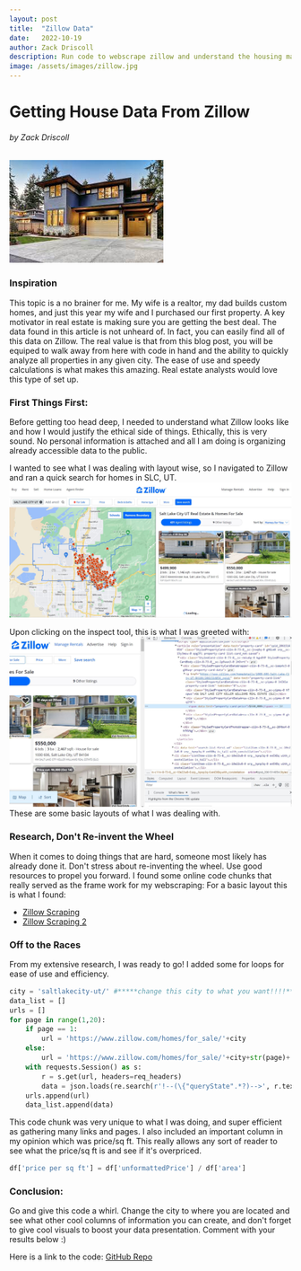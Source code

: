 ```yaml
---
layout: post
title:  "Zillow Data"
date:   2022-10-19
author: Zack Driscoll
description: Run code to webscrape zillow and understand the housing market better
image: /assets/images/zillow.jpg
---
```

# Getting House Data From Zillow
###### by Zack Driscoll

![Main](https://raw.githubusercontent.com/zadriscoll/stat386-projects/main/assets/images/zillow.jpg)
### Inspiration
This topic is a no brainer for me. My wife is a realtor, my dad builds custom homes, and just this year my wife and I purchased our first property. A key motivator in real estate is making sure you are getting the best deal. The data found in this article is not unheard of. In fact, you can easily find all of this data on Zillow. The real value is that from this blog post, you will be equiped to walk away from here with code in hand and the ability to quickly analyze all properties in any given city. The ease of use and speedy calculations is what makes this amazing. Real estate analysts would love this type of set up. 

### First Things First:
Before getting too head deep, I needed to understand what Zillow looks like and how I would justify the ethical side of things. Ethically, this is very sound. No personal information is attached and all I am doing is organizing already accessible data to the public.

I wanted to see what I was dealing with layout wise, so I navigated to Zillow and ran a quick search for homes in SLC, UT.
![Zillowweb](https://raw.githubusercontent.com/zadriscoll/stat386-projects/main/assets/images/zillowoutline.JPG)

Upon clicking on the inspect tool, this is what I was greeted with:
![inspecttool](https://raw.githubusercontent.com/zadriscoll/stat386-projects/main/assets/images/zillowinspect.JPG)
These are some basic layouts of what I was dealing with. 

### Research, Don't Re-invent the Wheel
When it comes to doing things that are hard, someone most likely has already done it. Don't stress about re-inventing the wheel. Use good resources to propel you forward. 
I found some online code chunks that really served as the frame work for my webscraping:
For a basic layout this is what I found:
* [Zillow Scraping](https://blog.devgenius.io/scraping-zillow-with-python-and-beautifulsoup-bbc7e581c218)
* [Zillow Scraping 2](https://stackoverflow.com/questions/69024599/scraping-data-from-zillow-com-using-beautifulsoup)

### Off to the Races
From my extensive research, I was ready to go! I added some for loops for ease of use and efficiency.
```python
city = 'saltlakecity-ut/' #*****change this city to what you want!!!!*****
data_list = []
urls = []
for page in range(1,20):
    if page == 1:
        url = 'https://www.zillow.com/homes/for_sale/'+city
    else:
        url = 'https://www.zillow.com/homes/for_sale/'+city+str(page)+'_p/'
    with requests.Session() as s:
        r = s.get(url, headers=req_headers)
        data = json.loads(re.search(r'!--(\{"queryState".*?)-->', r.text).group(1))
    urls.append(url)
    data_list.append(data)
```
This code chunk was very unique to what I was doing, and super efficient as gathering many links and pages. 
I also included an important column in my opinion which was price/sq ft. This really allows any sort of reader to see what the price/sq ft is and see if it's overpriced.
```python
df['price per sq ft'] = df['unformattedPrice'] / df['area']
```

### Conclusion:
Go and give this code a whirl. Change the city to where you are located and see what other cool columns of information you can create, and don't forget to give cool visuals to boost your data presentation. Comment with your results below :)

Here is a link to the code:
[GitHub Repo](https://github.com/zadriscoll/zillow.git)
